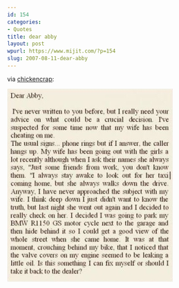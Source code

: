 ```yaml
---
id: 154
categories:
- Quotes
title: dear abby
layout: post
wpurl: https://www.mijit.com/?p=154
slug: 2007-08-11-dear-abby
---
```

via <a href="https://chickencrap.com/c.php?c=967">chickencrap</a>:

<img src='/images/2007/08/9671.jpg' alt='dear abby' />
